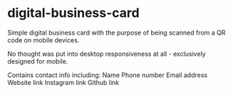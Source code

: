 # digital-business-card

Simple digital business card
with the purpose of being scanned
from a QR code on mobile devices.

No thought was put into desktop
responsiveness at all - exclusively
designed for mobile.

Contains contact info including:
Name
Phone number
Email address
Website link
Instagram link
Github link